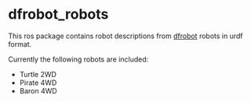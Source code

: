 # dfrobot_robots
This ros package contains robot descriptions from [dfrobot](https://www.dfrobot.com) robots in urdf format.

Currently the following robots are included:
- Turtle 2WD
- Pirate 4WD
- Baron 4WD

